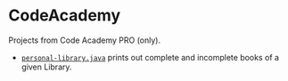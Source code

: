 # CodeAcademy
Projects from Code Academy PRO (only).
- [`personal-library.java`](./java/personal-library.java) prints out complete and incomplete books of a given Library.
